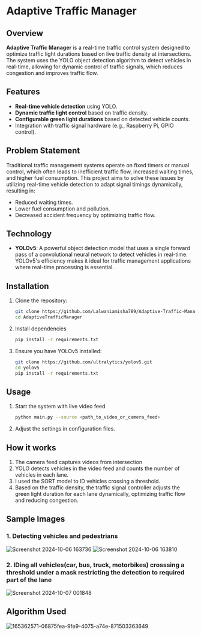 # Adaptive Traffic Manager

## Overview
**Adaptive Traffic Manager** is a real-time traffic control system designed to optimize traffic light durations based on live traffic density at intersections. The system uses the YOLO object detection algorithm to detect vehicles in real-time, allowing for dynamic control of traffic signals, which reduces congestion and improves traffic flow.

## Features
- **Real-time vehicle detection** using YOLO.
- **Dynamic traffic light control** based on traffic density.
- **Configurable green light durations** based on detected vehicle counts.
- Integration with traffic signal hardware (e.g., Raspberry Pi, GPIO control).

## Problem Statement
Traditional traffic management systems operate on fixed timers or manual control, which often leads to inefficient traffic flow, increased waiting times, and higher fuel consumption. This project aims to solve these issues by utilizing real-time vehicle detection to adapt signal timings dynamically, resulting in:
- Reduced waiting times.
- Lower fuel consumption and pollution.
- Decreased accident frequency by optimizing traffic flow.

## Technology
- **YOLOv5**: A powerful object detection model that uses a single forward pass of a convolutional neural network to detect vehicles in real-time. YOLOv5's efficiency makes it ideal for traffic management applications where real-time processing is essential.

## Installation
1. Clone the repository:
   ```bash
   git clone https://github.com/Lalwaniamisha789/Adaptive-Traffic-Manager.git
   cd AdaptiveTrafficManager

2. Install dependencies
   ```bash
   pip install -r requirements.txt

3. Ensure you have YOLOv5 installed:
   ```bash
   git clone https://github.com/ultralytics/yolov5.git
   cd yolov5
   pip install -r requirements.txt

## Usage 
1. Start the system with live video feed
   ```bash
   python main.py --source <path_to_video_or_camera_feed>
2. Adjust the settings in configuration files.

## How it works 
1. The camera feed captures videos from intersection
2. YOLO detects vehicles in the video feed and counts the number of vehicles in each lane.
3. I used the SORT model to ID vehicles crossing a threshold.
4. Based on the traffic density, the traffic signal controller adjusts the green light duration for each lane dynamically, optimizing traffic flow and reducing congestion.
   
## Sample Images

### 1. Detecting vehicles and pedestrians
![Screenshot 2024-10-06 163736](https://github.com/user-attachments/assets/7915aa71-ff3e-43e3-83f0-bfa75322df92)
![Screenshot 2024-10-06 163810](https://github.com/user-attachments/assets/9dd94fec-fb10-45b2-86a9-242fe56ea011)

### 2. IDing all vehicles(car, bus, truck, motorbikes) crosssing a threshold under a mask restricting the detection to required part of the lane
![Screenshot 2024-10-07 001848](https://github.com/user-attachments/assets/b6c044d1-2a6f-4b42-b074-fc073d2d5fb8)

## Algorithm Used
![165362571-06875fea-9fe9-4075-a74e-871503363649](https://github.com/user-attachments/assets/8e14a18a-d8cf-4e9c-9aa1-cba033074236)


